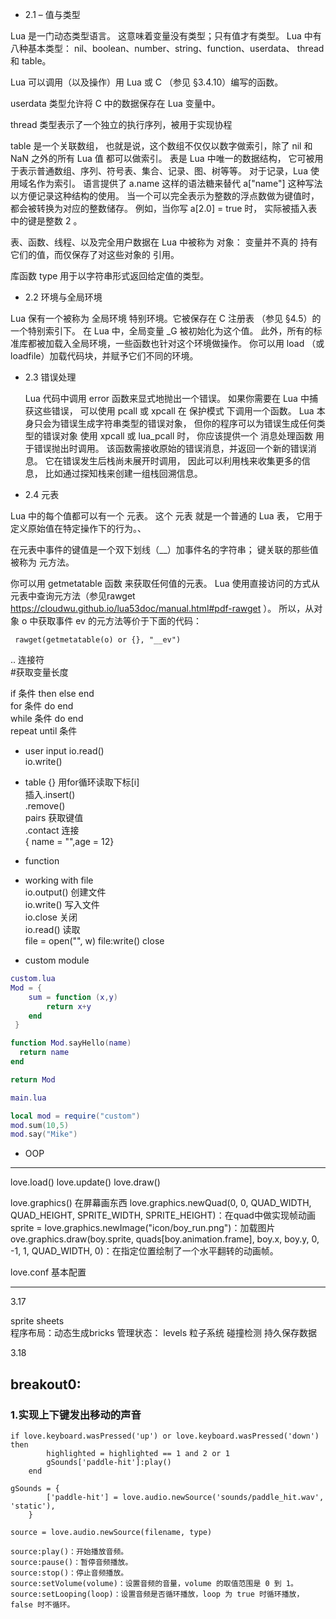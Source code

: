 - 2.1 – 值与类型

Lua 是一门动态类型语言。 这意味着变量没有类型；只有值才有类型。
Lua 中有八种基本类型： nil、boolean、number、string、function、userdata、 thread 和 table。

Lua 可以调用（以及操作）用 Lua 或 C （参见 §3.4.10）编写的函数。 

userdata 类型允许将 C 中的数据保存在 Lua 变量中。 

thread 类型表示了一个独立的执行序列，被用于实现协程 

table 是一个关联数组， 也就是说，这个数组不仅仅以数字做索引，除了 nil 和 NaN 之外的所有 Lua 值 都可以做索引。
表是 Lua 中唯一的数据结构， 它可被用于表示普通数组、序列、符号表、集合、记录、图、树等等。 对于记录，Lua 使用域名作为索引。 语言提供了 a.name 这样的语法糖来替代 a["name"] 这种写法以方便记录这种结构的使用。
当一个可以完全表示为整数的浮点数做为键值时， 都会被转换为对应的整数储存。 例如，当你写 a[2.0] = true 时， 实际被插入表中的键是整数 2 。

表、函数、线程、以及完全用户数据在 Lua 中被称为 对象： 变量并不真的 持有 它们的值，而仅保存了对这些对象的 引用。

库函数 type 用于以字符串形式返回给定值的类型。


- 2.2 环境与全局环境
  
Lua 保有一个被称为 全局环境 特别环境。它被保存在 C 注册表 （参见 §4.5）的一个特别索引下。 在 Lua 中，全局变量 _G 被初始化为这个值。
此外，所有的标准库都被加载入全局环境，一些函数也针对这个环境做操作。 你可以用 load （或 loadfile）加载代码块，并赋予它们不同的环境。


- 2.3 错误处理

   Lua 代码中调用 error 函数来显式地抛出一个错误。 如果你需要在 Lua 中捕获这些错误， 可以使用 pcall 或 xpcall 在 保护模式 下调用一个函数。
   Lua 本身只会为错误生成字符串类型的错误对象， 但你的程序可以为错误生成任何类型的错误对象
   使用 xpcall 或 lua_pcall 时， 你应该提供一个 消息处理函数 用于错误抛出时调用。 该函数需接收原始的错误消息，并返回一个新的错误消息。
   它在错误发生后栈尚未展开时调用， 因此可以利用栈来收集更多的信息， 比如通过探知栈来创建一组栈回溯信息。

- 2.4 元表

Lua 中的每个值都可以有一个 元表。 这个 元表 就是一个普通的 Lua 表， 它用于定义原始值在特定操作下的行为。、

在元表中事件的键值是一个双下划线（__）加事件名的字符串； 键关联的那些值被称为 元方法。

你可以用 getmetatable 函数 来获取任何值的元表。 Lua 使用直接访问的方式从元表中查询元方法（参见rawget https://cloudwu.github.io/lua53doc/manual.html#pdf-rawget ）。 
所以，从对象 o 中获取事件 ev 的元方法等价于下面的代码：

     rawget(getmetatable(o) or {}, "__ev")
  

  .. 连接符  
  #获取变量长度

if 条件 then  else  end  
for 条件 do  end  
while 条件 do end  
repeat until 条件  

- user input
io.read()  
io.write()  

- table {}
用for循环读取下标[i]  
插入.insert()  
.remove()  
pairs 获取键值  
.contact 连接  
{ name = "",age = 12}   

- function  
  
- working with file  
io.output() 创建文件   
io.write() 写入文件    
io.close 关闭  
io.read() 读取  
file = open("", w)  file:write()  close  

 
- custom module  
```lua
custom.lua
Mod = {
    sum = function (x,y)
        return x+y
    end
 }

function Mod.sayHello(name)
  return name
end

return Mod

main.lua

local mod = require("custom")
mod.sum(10,5)
mod.say("Mike")

```

- OOP
 



--------------------------------------------------

love.load()
love.update()
love.draw() 

love.graphics() 在屏幕画东西
love.graphics.newQuad(0, 0, QUAD_WIDTH, QUAD_HEIGHT, SPRITE_WIDTH, SPRITE_HEIGHT)：在quad中做实现帧动画
sprite = love.graphics.newImage("icon/boy_run.png")：加载图片
ove.graphics.draw(boy.sprite, quads[boy.animation.frame], boy.x, boy.y, 0, -1, 1, QUAD_WIDTH, 0)：在指定位置绘制了一个水平翻转的动画帧。

love.conf 基本配置

-------------------------------
3.17

sprite sheets   
程序布局：动态生成bricks
管理状态：
levels
粒子系统
碰撞检测
持久保存数据


3.18  
## breakout0:

### 1.实现上下键发出移动的声音

```
if love.keyboard.wasPressed('up') or love.keyboard.wasPressed('down') then
        highlighted = highlighted == 1 and 2 or 1
        gSounds['paddle-hit']:play()
    end
```

```
gSounds = {
        ['paddle-hit'] = love.audio.newSource('sounds/paddle_hit.wav', 'static'),
    }
```

```
source = love.audio.newSource(filename, type)

source:play()：开始播放音频。
source:pause()：暂停音频播放。
source:stop()：停止音频播放。
source:setVolume(volume)：设置音频的音量，volume 的取值范围是 0 到 1。
source:setLooping(loop)：设置音频是否循环播放，loop 为 true 时循环播放，false 时不循环。
```











  
